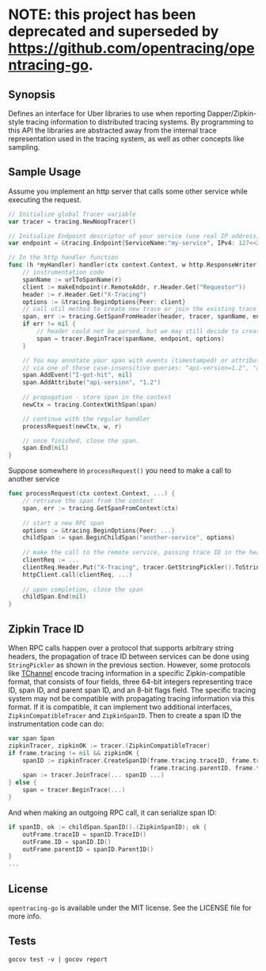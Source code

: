 # NOTE: this project has been deprecated and superseded by https://github.com/opentracing/opentracing-go.

## Synopsis

Defines an interface for Uber libraries to use when reporting Dapper/Zipkin-style tracing information to distributed 
tracing systems.  By programming to this API the libraries are abstracted away from the internal trace representation 
used in the tracing system, as well as other concepts like sampling.

## Sample Usage

Assume you implement an http server that calls some other service while executing the request.

```go
// Initialize global Tracer variable
var tracer = tracing.NewNoopTracer()

// Initialize Endpoint descriptor of your service (use real IP address)
var endpoint = &tracing.Endpoint{ServiceName:"my-service", IPv4: 127<<24|1, Port: 1000}

// In the http handler function
func (h *myHandler) handler(ctx context.Context, w http.ResponseWriter, r *http.Request) {
    // instrumentation code
    spanName := urlToSpanName(r)
    client := makeEndpoint(r.RemoteAddr, r.Header.Get("Requestor"))
    header := r.Header.Get("X-Tracing")
    options := &tracing.BeginOptions{Peer: client}
    // call util method to create new trace or join the existing trace
    span, err := tracing.GetSpanFromHeader(header, tracer, spanName, endpoint, options)
    if err != nil {
        // header could not be parsed, but we may still decide to create a new trace
        span = tracer.BeginTrace(spanName, endpoint, options)
    }

    // You may annotate your span with events (timestamped) or attributes.  UI can find this trace 
    // via one of these case-insensitive queries: "api-version=1.2", "api-version", "i-got-hit".
    span.AddEvent("I-got-hit", nil)
    span.AddAttribute("api-version", "1.2")
    
    // propagation - store span in the context
    newCtx = tracing.ContextWithSpan(span)

    // continue with the regular handler
    processRequest(newCtx, w, r)

    // once finished, close the span.
    span.End(nil)
}
```

Suppose somewhere in `processRequest()` you need to make a call to another service

```go
func processRequest(ctx context.Context, ...) {
    // retrieve the span from the context
    span, err := tracing.GetSpanFromContext(ctx)
    
    // start a new RPC span
    options := &tracing.BeginOptions{Peer: ...}
    childSpan := span.BeginChildSpan("another-service", options)
    
    // make the call to the remote service, passing trace ID in the header
    clientReq := ...
    clientReq.Header.Put("X-Tracing", tracer.GetStringPickler().ToString(childSpan.SpanID()))
    httpClient.call(clientReq, ...)
    
    // upon completion, close the span
    childSpan.End(nil)
}
```

## Zipkin Trace ID

When RPC calls happen over a protocol that supports arbitrary string headers, the propagation of trace ID between
services can be done using `StringPickler` as shown in the previous section.  However, some protocols like 
[TChannel](https://github.com/uber/tchannel) encode tracing information in a specific Zipkin-compatible format, 
that consists of four fields, three 64-bit integers representing trace ID, span ID, and parent span ID, 
and an 8-bit flags field. The specific tracing system may not be compatible with propagating tracing information
via this format. If it is compatible, it can implement two additional interfaces, `ZipkinCompatibleTracer` and
`ZipkinSpanID`. Then to create a span ID the instrumentation code can do:

```go
var span Span
zipkinTracer, zipkinOK := tracer.(ZipkinCompatibleTracer)
if frame.tracing != nil && zipkinOK {
    spanID := zipkinTracer.CreateSpanID(frame.tracing.traceID, frame.tracing.ID,
                                        frame.tracing.parentID, frame.tracing.flags)
    span := tracer.JoinTrace(... spanID ...)
} else {
    span = tracer.BeginTrace(...)
}
```

And when making an outgoing RPC call, it can serialize span ID:

```go
if spanID, ok := childSpan.SpanID().(ZipkinSpanID); ok {
    outFrame.traceID = spanID.TraceID()
    outFrame.ID = spanID.ID()
    outFrame.parentID = spanID.ParentID()
}
...
```

## License

`opentracing-go` is available under the MIT license. See the LICENSE file for more info.

## Tests

`gocov test -v | gocov report`

